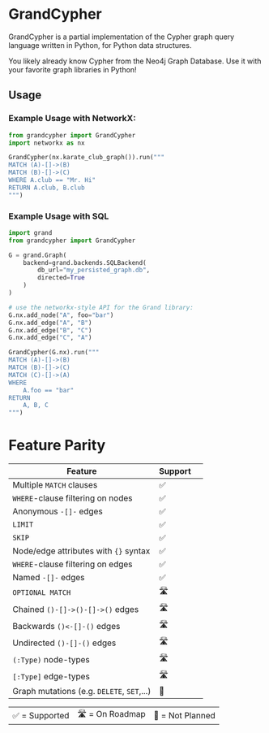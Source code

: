 # GrandCypher

GrandCypher is a partial implementation of the Cypher graph query language written in Python, for Python data structures.

You likely already know Cypher from the Neo4j Graph Database. Use it with your favorite graph libraries in Python!

## Usage

### Example Usage with NetworkX:

```python
from grandcypher import GrandCypher
import networkx as nx

GrandCypher(nx.karate_club_graph()).run("""
MATCH (A)-[]->(B)
MATCH (B)-[]->(C)
WHERE A.club == "Mr. Hi"
RETURN A.club, B.club
""")
```

### Example Usage with SQL

```python
import grand
from grandcypher import GrandCypher

G = grand.Graph(
    backend=grand.backends.SQLBackend(
        db_url="my_persisted_graph.db",
        directed=True
    )
)

# use the networkx-style API for the Grand library:
G.nx.add_node("A", foo="bar")
G.nx.add_edge("A", "B")
G.nx.add_edge("B", "C")
G.nx.add_edge("C", "A")

GrandCypher(G.nx).run("""
MATCH (A)-[]->(B)
MATCH (B)-[]->(C)
MATCH (C)-[]->(A)
WHERE
    A.foo == "bar"
RETURN
    A, B, C
""")
```

# Feature Parity

| Feature                                    | Support |     |
| ------------------------------------------ | ------- | --- |
| Multiple `MATCH` clauses                   | ✅      |     |
| `WHERE`-clause filtering on nodes          | ✅      |     |
| Anonymous `-[]-` edges                     | ✅      |     |
| `LIMIT`                                    | ✅      |     |
| `SKIP`                                     | ✅      |     |
| Node/edge attributes with `{}` syntax      | ✅      |     |
| `WHERE`-clause filtering on edges          | ✅      |     |
| Named `-[]-` edges                         | ✅      |     |
| `OPTIONAL MATCH`                           | 🛣       |     |
| Chained `()-[]->()-[]->()` edges           | 🛣       |     |
| Backwards `()<-[]-()` edges                | 🛣       |     |
| Undirected `()-[]-()` edges                | 🛣       |     |
| `(:Type)` node-types                       | 🛣       |     |
| `[:Type]` edge-types                       | 🛣       |     |
| Graph mutations (e.g. `DELETE`, `SET`,...) | 🔴      |     |

|                |                |                  |
| -------------- | -------------- | ---------------- |
| ✅ = Supported | 🛣 = On Roadmap | 🔴 = Not Planned |
